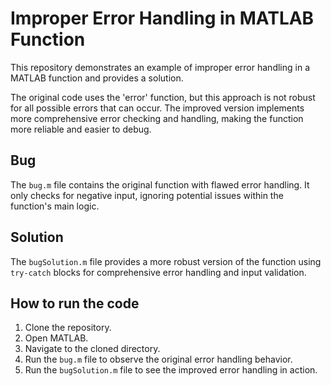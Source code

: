 # Improper Error Handling in MATLAB Function

This repository demonstrates an example of improper error handling in a MATLAB function and provides a solution.

The original code uses the 'error' function, but this approach is not robust for all possible errors that can occur. The improved version implements more comprehensive error checking and handling, making the function more reliable and easier to debug.

## Bug
The `bug.m` file contains the original function with flawed error handling.  It only checks for negative input, ignoring potential issues within the function's main logic.

## Solution
The `bugSolution.m` file provides a more robust version of the function using `try-catch` blocks for comprehensive error handling and input validation.

## How to run the code

1. Clone the repository.
2. Open MATLAB.
3. Navigate to the cloned directory.
4. Run the `bug.m` file to observe the original error handling behavior.
5. Run the `bugSolution.m` file to see the improved error handling in action.